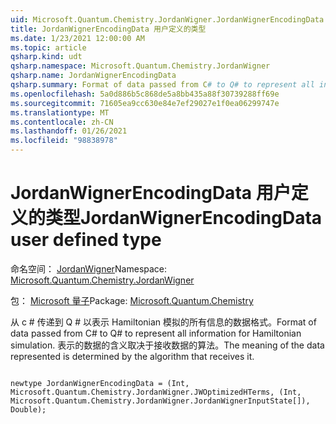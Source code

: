 ```yaml
---
uid: Microsoft.Quantum.Chemistry.JordanWigner.JordanWignerEncodingData
title: JordanWignerEncodingData 用户定义的类型
ms.date: 1/23/2021 12:00:00 AM
ms.topic: article
qsharp.kind: udt
qsharp.namespace: Microsoft.Quantum.Chemistry.JordanWigner
qsharp.name: JordanWignerEncodingData
qsharp.summary: Format of data passed from C# to Q# to represent all information for Hamiltonian simulation. The meaning of the data represented is determined by the algorithm that receives it.
ms.openlocfilehash: 5a0d886b5c868de5a8bb435a88f30739288ff69e
ms.sourcegitcommit: 71605ea9cc630e84e7ef29027e1f0ea06299747e
ms.translationtype: MT
ms.contentlocale: zh-CN
ms.lasthandoff: 01/26/2021
ms.locfileid: "98838978"
---
```

# <a name="jordanwignerencodingdata-user-defined-type"></a><span data-ttu-id="b9b24-102">JordanWignerEncodingData 用户定义的类型</span><span class="sxs-lookup"><span data-stu-id="b9b24-102">JordanWignerEncodingData user defined type</span></span>

<span data-ttu-id="b9b24-103">命名空间： [JordanWigner](xref:Microsoft.Quantum.Chemistry.JordanWigner)</span><span class="sxs-lookup"><span data-stu-id="b9b24-103">Namespace: [Microsoft.Quantum.Chemistry.JordanWigner](xref:Microsoft.Quantum.Chemistry.JordanWigner)</span></span>

<span data-ttu-id="b9b24-104">包： [Microsoft 量子](https://nuget.org/packages/Microsoft.Quantum.Chemistry)</span><span class="sxs-lookup"><span data-stu-id="b9b24-104">Package: [Microsoft.Quantum.Chemistry](https://nuget.org/packages/Microsoft.Quantum.Chemistry)</span></span>


<span data-ttu-id="b9b24-105">从 c # 传递到 Q # 以表示 Hamiltonian 模拟的所有信息的数据格式。</span><span class="sxs-lookup"><span data-stu-id="b9b24-105">Format of data passed from C# to Q# to represent all information for Hamiltonian simulation.</span></span>
<span data-ttu-id="b9b24-106">表示的数据的含义取决于接收数据的算法。</span><span class="sxs-lookup"><span data-stu-id="b9b24-106">The meaning of the data represented is determined by the algorithm that receives it.</span></span>

```qsharp

newtype JordanWignerEncodingData = (Int, Microsoft.Quantum.Chemistry.JordanWigner.JWOptimizedHTerms, (Int, Microsoft.Quantum.Chemistry.JordanWigner.JordanWignerInputState[]), Double);
```

